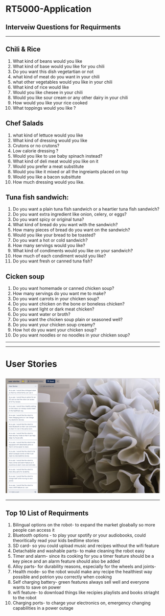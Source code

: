 # RT5000-Application

## Interveiw Questions for Requirments
---
## Chili & Rice
1. What kind of beans would you like
2. What kind of base would you like for you chili
3. Do you want this dish vegetartian or not
4. what kind of meat do you want in your chili
5. what other vegetables would you like in your chili
6. What kind of rice would like
7. Would you like chesee in your chili
8. Would you like sour cream or any other dairy in your chili
9. How would you like your rice cooked
10. What toppings would you like ?

## Chef Salads
1. what kind of lettuce would you like
2. What kind of dressing would you like
3. Crutons or no crutons?
4. Low calorie dressing ?
5. Would you like to use baby spinach instead?
6. What kind of deli meat would you like on it
7. Would you prefer a meat substitute
8. Would you like it mixed or all the ingreiants placed on top
9. Would you like a bacon subsittute
10. How much dressing would you like.

## Tuna fish sandwich:
1.  Do you want a plain tuna fish sandwich or a heartier tuna fish sandwich?
2.  Do you want extra ingredient like onion, celery, or eggs?
3.  Do you want spicy or original tuna?
4.  What kind of bread do you want with the sandwich?
5.  How many pieces of bread do you want on the sandwich?
6.  Would you like your bread to be toasted?
7.  Do you want a hot or cold sandwich?
8.  How many servings would you like?
9.  What kind of condiments would you like on your sandwich?
10. How much of each condiment would you like?
11. Do you want fresh or canned tuna fish? 

## Cicken soup 
1.  Do you want homemade or canned chicken soup?
2.  How many servings do you want me to make?
3.  Do you want carrots in your chicken soup?
4.  Do you want chicken on the bone or boneless chicken?
5.  Do you want light or dark meat chicken?
6.  Do you want water or broth?
7.  Do you want the chicken soup plain or seasoned well?
8.  Do you want your chicken soup creamy?
9.  How hot do you want your chicken soup?
10. Do you want noodles or no noodles in your chicken soup?
---
---
# User Stories
![alt text](TRELLO.png)
---
---
## Top 10 List of Requirments
1. Bilingual options on the robot- to expand the market gloabally so more people can access it
2. Bluetooth options - to play your spotify or your audiobooks, could theoritically read your kids bedtime stories
3. SD card- so you could upload music and recipes without the wifi feature
4. Detachable and washable parts- to make cleaning the robot easy
5. Timer and alarm- since its cooking for you a timer feature should be a key piece and an alarm feature should also be added 
6. Alloy parts- for durability reasons, especially for the wheels and joints-
7. Health mode- so the robot would make any recipe the healthiest way possible and potrion you correctly when cooking 
8. Self charging battery- green features always sell well and everyone wants to save on power
9. wifi feature- to download things like recipies playlists and books striaght to the robot 
10. Charging ports- to charge your electronics on, emergency changing capabilities in a power outage
